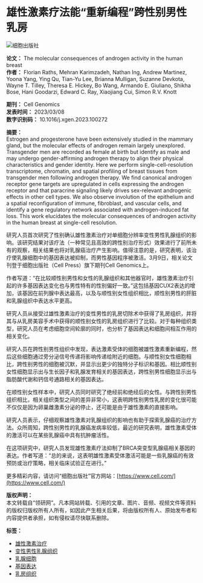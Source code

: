 # 雄性激素疗法能“重新编程”跨性别男性乳房

![细胞出版社](https://cdn.linkresearcher.com/www.cell.com.jpeg)

**论文：** The molecular consequences of androgen activity in the human breast  
**作者：** Florian Raths, Mehran Karimzadeh, Nathan Ing, Andrew Martinez, Yoona Yang, Ying Qu, Tian-Yu Lee, Brianna Mulligan, Suzanne Devkota, Wayne T. Tilley, Theresa E. Hickey, Bo Wang, Armando E. Giuliano, Shikha Bose, Hani Goodarzi, Edward C. Ray, Xiaojiang Cui, Simon R.V. Knott  

**期刊：** Cell Genomics  
**发表时间：** 2023/03/08  
**数字识别码：** 10.1016/j.xgen.2023.100272  

**摘要：**  
Estrogen and progesterone have been extensively studied in the mammary gland, but the molecular effects of androgen remain largely unexplored. Transgender men are recorded as female at birth but identify as male and may undergo gender-affirming androgen therapy to align their physical characteristics and gender identity. Here we perform single-cell-resolution transcriptome, chromatin, and spatial profiling of breast tissues from transgender men following androgen therapy. We find canonical androgen receptor gene targets are upregulated in cells expressing the androgen receptor and that paracrine signaling likely drives sex-relevant androgenic effects in other cell types. We also observe involution of the epithelium and a spatial reconfiguration of immune, fibroblast, and vascular cells, and identify a gene regulatory network associated with androgen-induced fat loss. This work elucidates the molecular consequences of androgen activity in the human breast at single-cell resolution.

研究人员首次研究了性别确认雄性激素治疗对单细胞分辨率变性男性乳腺组织的影响。该研究结果对该疗法（一种常见且高效的跨性别治疗形式）效果进行了前所未有的观察，相关结果也将对乳腺癌治疗产生影响。值得注意的是，研究表明，该治疗使乳腺细胞中的基因表达被抑制，而男性基因程序被激活。3月9日，相关论文刊登于细胞出版社（Cell Press）旗下期刊Cell Genomics上。

作者写道：“在比较顺性别男性和女性的乳腺组织和其他器官时，雄性激素治疗引起的许多基因表达变化也与男性特有的性别偏好一致。”这包括基因CUX2表达的增加，该基因在前列腺中表达最高，以及与顺性别女性组织相比，顺性别男性的肝脏和乳腺组织中表达水平更高。

研究人员从接受过雄性激素治疗的变性男性的乳房切除术中获得了乳房组织，并将其与从乳房美容手术中获得的顺性别女性的乳房组织进行了比较。对于每种组织类型，研究人员在考虑细胞空间轮廓的同时，也分析了基因表达和细胞间相互作用的相关变化。

研究人员在跨性别男性组织中发现，表达激素受体的细胞被雄性激素重新编程，然后这些细胞通过旁分泌信号传递将影响传递给附近的细胞。与顺性别女性细胞相比，跨性别男性的细胞被沉默，并显示出更少的独特分子标识和基因。相比顺性别女性细胞显示出与生长因子和乳腺发育相关的基因表达，跨性别男性细胞显示出与脂肪酸代谢和钙信号通路相关的基因表达。

在顺性别女性样本中，研究人员同时研究了绝经前和绝经后的女性。与跨性别男性组织相比，相关组织类型之间的差异非常小，这表明跨性别男性乳房的变化很可能不仅仅是因为卵巢雌激素分泌的停止，还可能是由于雄性激素的直接影响。

研究人员表示，仔细观察雄性激素对乳腺组织的影响也有助于探索乳腺癌的治疗方法。众所周知，跨性别男性的乳腺癌发病率较低，最近的研究表明，雄性激素受体的激活可以在某些乳腺癌中具有抗肿瘤活性。

在这项研究中，研究人员发现雄性激素疗法抑制了BRCA突变型乳腺癌相关基因的表达。作者写道：“总的来说，这表明雄性激素受体激活可能是一些乳腺癌的有效预防或治疗策略，相关临床试验正在进行。”

更多精彩内容，请访问“细胞出版社”官方网站：[https://www.cell.com/](https://www.cell.com/)

**版权声明：**  
本文转载自“领研网”。凡本网站转载、引用的文章、图片、音频、视频文件等资料的版权归版权所有人所有，如因此产生相关后果，将由版权所有人、原始发布者和内容提供者承担，如有侵权请尽快联系删除。

**标签：**  
- [雄性激素治疗](https://www.linkresearcher.com/searchall?tab=theses&query=%E9%9B%84%E6%80%A7%E6%BF%80%E7%B4%A0%E6%B2%BB%E7%96%97)  
- [变性男性乳腺组织](https://www.linkresearcher.com/searchall?tab=theses&query=%E5%8F%98%E6%80%A7%E7%94%B7%E6%80%A7%E4%B9%B3%E8%85%BA%E7%BB%84%E7%BB%87)  
- [乳腺细胞](https://www.linkresearcher.com/searchall?tab=theses&query=%E4%B9%B3%E8%85%BA%E7%BB%86%E8%83%9E)  
- [基因表达](https://www.linkresearcher.com/searchall?tab=theses&query=%E5%9F%BA%E5%9B%A0%E8%A1%A8%E8%BE%BE)  
- [乳房组织](https://www.linkresearcher.com/searchall?tab=theses&query=%E4%B9%B3%E6%88%BF%E7%BB%84%E7%BB%87)  
<!-- tcd_original_link https://www.linkresearcher.com/theses/c2cffb8f-f1a7-421c-8a81-253c43a5b5e3 -->
